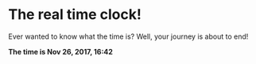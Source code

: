 # The real time clock!

Ever wanted to know what the time is? Well, your journey is about to end!

**The time is Nov 26, 2017, 16:42**